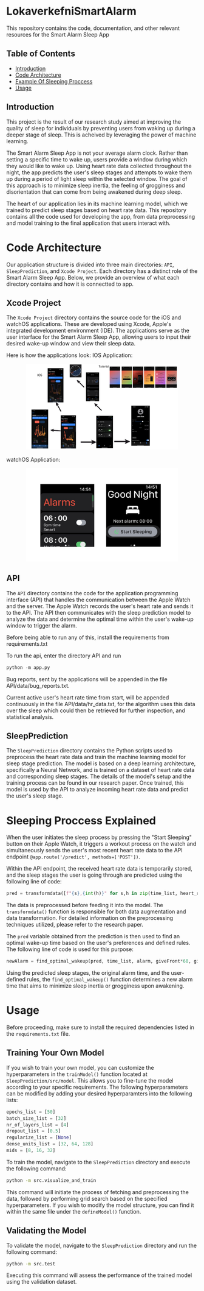 # LokaverkefniSmartAlarm
This repository contains the code, documentation, and other relevant resources for the Smart Alarm Sleep App


## Table of Contents

- [Introduction](#Introduction)
- [Code Architecture](#code-rchitecture)
- [Example Of Sleeping Proccess](#example-proccess)
- [Usage](#usage)
## Introduction

This project is the result of our research study aimed at improving the quality of sleep for individuals by preventing users from waking up during a deeper stage of sleep. This is acheived by leveraging the power of machine learning.

The Smart Alarm Sleep App is not your average alarm clock. Rather than setting a specific time to wake up, users provide a window during which they would like to wake up. Using heart rate data collected throughout the night, the app predicts the user's sleep stages and attempts to wake them up during a period of light sleep within the selected window. The goal of this approach is to minimize sleep inertia, the feeling of grogginess and disorientation that can come from being awakened during deep sleep.

The heart of our application lies in its machine learning model, which we trained to predict sleep stages based on heart rate data. This repository contains all the code used for developing the app, from data preprocessing and model training to the final application that users interact with.


# Code Architecture

Our application structure is divided into three main directories: `API`, `SleepPrediction`, and `Xcode Project`. Each directory has a distinct role of the Smart Alarm Sleep App. Below, we provide an overview of what each directory contains and how it is connectted to app.

## Xcode Project
The `Xcode Project` directory contains the source code for the iOS and watchOS applications. These are developed using Xcode, Apple's integrated development environment (IDE). The applications serve as the user interface for the Smart Alarm Sleep App, allowing users to input their desired wake-up window and view their sleep data. 

Here is how the applications look:
IOS Application: 
<p align="center">
  <img src="assets/images/ios.png" alt="iOS Application" width="400">
</p>
watchOS Application: 
<p align="center">
  <img src="assets/images/watch.png" alt="watchOS Application" width="400">
</p>

## API
The `API` directory contains the code for the application programming interface (API) that handles the communication between the Apple Watch and the server. The Apple Watch records the user's heart rate and sends it to the API. The API then communicates with the sleep prediction model to analyze the data and determine the optimal time within the user's wake-up window to trigger the alarm.

Before being able to run any of this, install the requirements from requirements.txt

To run the api, enter the directory API and run
```py
python -m app.py
```

Bug reports, sent by the applications will be appended in the file API/data/bug_reports.txt.

Current active user's heart rate time from start, will be appended continuously in the file API/data/hr_data.txt, for the algorithm uses this data over the sleep
which could then be retrieved for further inspection, and statistical analysis.


## SleepPrediction
The `SleepPrediction` directory contains the Python scripts used to preprocess the heart rate data and train the machine learning model for sleep stage prediction. The model is based on a deep learning architecture, specifically a Neural Network, and is trained on a dataset of heart rate data and corresponding sleep stages. The details of the model's setup and the training process can be found in our research paper. Once trained, this model is used by the API to analyze incoming heart rate data and predict the user's sleep stage.

# Sleeping Proccess Explained
When the user initiates the sleep process by pressing the "Start Sleeping" button on their Apple Watch, it triggers a workout process on the watch and simultaneously sends the user's most recent heart rate data to the API endpoint `@app.route('/predict', methods=['POST'])`.

Within the API endpoint, the received heart rate data is temporarily stored, and the sleep stages the user is going through are predicted using the following line of code:

```python
pred = transformdata([f"{s},{int(h)}" for s,h in zip(time_list, heart_rates)])
```

The data is preprocessed before feeding it into the model. The `transformdata()` function is responsible for both data augmentation and data transformation. For detailed information on the preprocessing techniques utilized, please refer to the research paper.

The `pred` variable obtained from the prediction is then used to find an optimal wake-up time based on the user's preferences and defined rules. The following line of code is used for this purpose:

```python
newAlarm = find_optimal_wakeup(pred, time_list, alarm, giveFront*60, giveBack*60)
```

Using the predicted sleep stages, the original alarm time, and the user-defined rules, the `find_optimal_wakeup()` function determines a new alarm time that aims to minimize sleep inertia or grogginess upon awakening.

# Usage

Before proceeding, make sure to install the required dependencies listed in the `requirements.txt` file.

## Training Your Own Model

If you wish to train your own model, you can customize the hyperparameters in the `trainModel()` function located at `SleepPrediction/src/model`. This allows you to fine-tune the model according to your specific requirements. The following hyperparameters can be modified by adding your desired hyperparamters into the following lists:

```python
epochs_list = [50]
batch_size_list = [32]
nr_of_layers_list = [4]
dropout_list = [0.5]
regularize_list = [None]
dense_units_list = [32, 64, 128]
mids = [8, 16, 32]
```

To train the model, navigate to the `SleepPrediction` directory and execute the following command:

```bash
python -m src.visualize_and_train
```

This command will initiate the process of fetching and preprocessing the data, followed by performing grid search based on the specified hyperparameters.
If you wish to modify the model structure, you can find it within the same file under the `defineModel()` function.

## Validating the Model

To validate the model, navigate to the `SleepPrediction` directory and run the following command:

```bash
python -m src.test
```

Executing this command will assess the performance of the trained model using the validation dataset.

